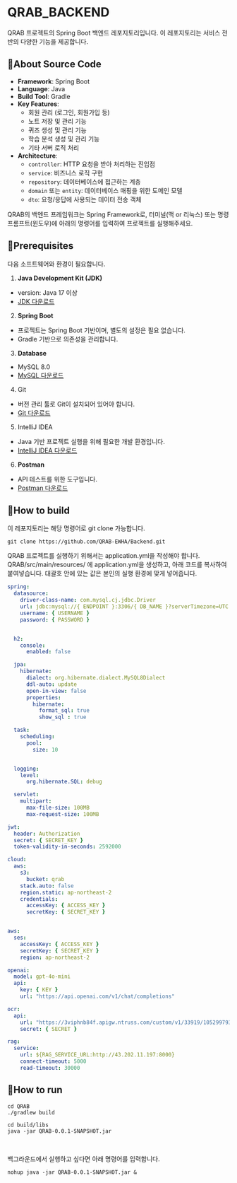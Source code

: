 <!-- Template for PROJECT REPORT of CapstoneDesign 2024-2H, initially written by khyoo -->
<!-- 본 파일은 2024년도 컴공 졸업프로젝트의 <1차보고서> 작성을 위한 기본 양식입니다. -->
<!-- 아래에 "*"..."*" 표시는 italic체로 출력하기 위해서 사용한 것입니다. -->
<!-- "내용"에 해당하는 부분을 지우고, 여러분 과제의 내용을 작성해 주세요. -->

# QRAB_BACKEND

QRAB 프로젝트의 Spring Boot 백엔드 레포지토리입니다. 이 레포지토리는 서비스 전반의 다양한 기능을 제공합니다.

## 🎈About Source Code

- **Framework**: Spring Boot  
- **Language**: Java  
- **Build Tool**: Gradle 
- **Key Features**:  
  - 회원 관리 (로그인, 회원가입 등)  
  - 노트 저장 및 관리 기능 
  - 퀴즈 생성 및 관리 기능
  - 학습 분석 생성 및 관리 기능
  - 기타 서버 로직 처리  
- **Architecture**:  
  - `controller`: HTTP 요청을 받아 처리하는 진입점
  - `service`: 비즈니스 로직 구현
  - `repository`: 데이터베이스에 접근하는 계층
  - `domain` 또는 `entity`: 데이터베이스 매핑을 위한 도메인 모델
  - `dto`: 요청/응답에 사용되는 데이터 전송 객체

QRAB의 백엔드 프레임워크는 Spring Framework로, 터미널(맥 or 리눅스) 또는 명령 프롬프트(윈도우)에 아래의 명령어를 입력하여 프로젝트를 실행해주세요. <br>

## 🎈Prerequisites

다음 소프트웨어와 환경이 필요합니다.

1. **Java Development Kit (JDK)**
- version: Java 17 이상
- [JDK 다운로드](https://www.oracle.com/java/technologies/javase/jdk17-archive-downloads.html)

2. **Spring Boot**
- 프로젝트는 Spring Boot 기반이며, 별도의 설정은 필요 없습니다.
- Gradle 기반으로 의존성을 관리합니다.

3. **Database**
- MySQL 8.0
- [MySQL 다운로드](https://dev.mysql.com/downloads/mysql/)

4. Git
- 버전 관리 툴로 Git이 설치되어 있어야 합니다.
- [Git 다운로드](https://git-scm.com/downloads)

5. IntelliJ IDEA
- Java 기반 프로젝트 실행을 위해 필요한 개발 환경입니다.
- [IntelliJ IDEA 다운로드](https://www.jetbrains.com/idea/download/)

6. **Postman**
- API 테스트를 위한 도구입니다.
- [Postman 다운로드](https://www.postman.com/downloads/)

## 🎈How to build

이 레포지토리는 해당 명령어로 git clone 가능합니다.

```
git clone https://github.com/QRAB-EWHA/Backend.git
```

QRAB 프로젝트를 실행하기 위해서는 application.yml을 작성해야 합니다.
QRAB/src/main/resources/ 에 application.yml을 생성하고, 아래 코드를 복사하여 붙여넣습니다.
대괄호 안에 있는 값은 본인의 실행 환경에 맞게 넣어줍니다.

```yml
spring:
  datasource:
    driver-class-name: com.mysql.cj.jdbc.Driver
    url: jdbc:mysql://{ ENDPOINT }:3306/{ DB_NAME }?serverTimezone=UTC
    username: { USERNAME }
    password: { PASSWORD }


  h2:
    console:
      enabled: false

  jpa:
    hibernate:
      dialect: org.hibernate.dialect.MySQL8Dialect
      ddl-auto: update
      open-in-view: false
      properties:
        hibernate:
          format_sql: true
          show_sql : true

  task:
    scheduling:
      pool:
        size: 10


  logging:
    level:
      org.hibernate.SQL: debug

  servlet:
    multipart:
      max-file-size: 100MB
      max-request-size: 100MB

jwt:
  header: Authorization
  secret: { SECRET_KEY }
  token-validity-in-seconds: 2592000

cloud:
  aws:
    s3:
      bucket: qrab
    stack.auto: false
    region.static: ap-northeast-2
    credentials:
      accessKey: { ACCESS_KEY }
      secretKey: { SECRET_KEY }


aws:
  ses:
    accessKey: { ACCESS_KEY }
    secretKey: { SECRET_KEY }
    region: ap-northeast-2

openai:
  model: gpt-4o-mini
  api:
    key: { KEY }
    url: "https://api.openai.com/v1/chat/completions"

ocr:
  api:
    url: "https://3viphnb84f.apigw.ntruss.com/custom/v1/33919/1052997939660282774c9eec454329d7ff7beb617edb815dc04b9a37be6db7d9/general"
    secret: { SECRET }

rag:
  service:
    url: ${RAG_SERVICE_URL:http://43.202.11.197:8000}
    connect-timeout: 5000
    read-timeout: 30000
```



## 🎈How to run

```shell
cd QRAB
./gradlew build 
```

```shell
cd build/libs
java -jar QRAB-0.0.1-SNAPSHOT.jar
```
<br>

백그라운드에서 실행하고 싶다면 아래 명령어를 입력합니다.
```shell
nohup java -jar QRAB-0.0.1-SNAPSHOT.jar &
```
